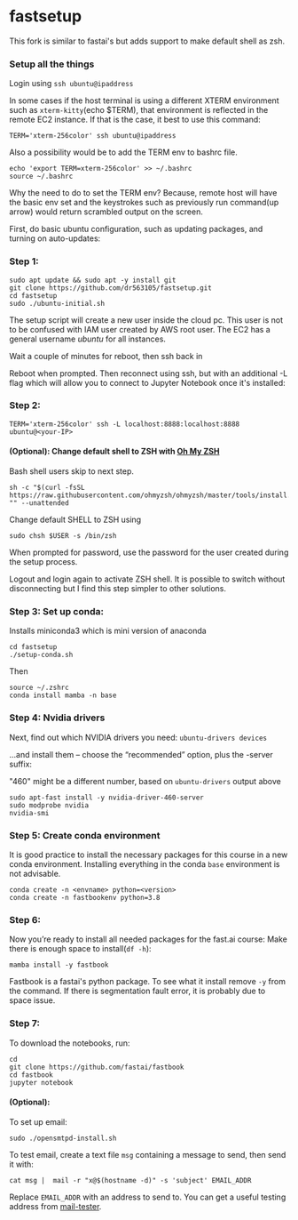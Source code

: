 # fastsetup
This fork is similar to fastai's but adds support to make default shell as zsh.

### Setup all the things

Login using `ssh ubuntu@ipaddress`


In some cases if the host terminal is using a different XTERM environment such as `xterm-kitty`(echo $TERM), that environment is reflected 
in the remote EC2 instance. If that is the case, it best to use this command: 

`TERM='xterm-256color' ssh ubuntu@ipaddress`

Also a possibility would be to add the TERM env to bashrc file. 

```
echo 'export TERM=xterm-256color' >> ~/.bashrc
source ~/.bashrc
```

Why the need to do to set the TERM env? Because, remote host will have the basic env set
and the keystrokes such as previously run command(up arrow) would return scrambled output
on the screen.

First, do basic ubuntu configuration, such as updating packages, and turning on auto-updates:

### Step 1:
```
sudo apt update && sudo apt -y install git
git clone https://github.com/dr563105/fastsetup.git
cd fastsetup
sudo ./ubuntu-initial.sh
```

The setup script will create a new user inside the cloud pc. This user is not to be
confused with IAM user created by AWS root user. The EC2 has a general username *ubuntu*
for all instances. 

Wait a couple of minutes for reboot, then ssh back in

Reboot when prompted. 
Then reconnect using ssh, but with an additional -L flag which will allow you to connect to Jupyter Notebook once it's installed:

### Step 2:

`TERM='xterm-256color' ssh -L localhost:8888:localhost:8888 ubuntu@<your-IP>`

#### (Optional): Change default shell to ZSH with [Oh My ZSH](https://github.com/ohmyzsh/ohmyzsh)
Bash shell users skip to next step.

```
sh -c "$(curl -fsSL https://raw.githubusercontent.com/ohmyzsh/ohmyzsh/master/tools/install.sh)" "" --unattended
```
Change default SHELL to ZSH using 
```
sudo chsh $USER -s /bin/zsh

```

When prompted for password, use the password for the user created during the setup
process.

Logout and login again to activate ZSH shell. It is possible to switch without
disconnecting but I find this step simpler to other solutions.

### Step 3: Set up conda:
Installs miniconda3 which is mini version of anaconda 

```
cd fastsetup
./setup-conda.sh
```
Then 

```
source ~/.zshrc
conda install mamba -n base 
```

### Step 4: Nvidia drivers
Next, find out which NVIDIA drivers you need: `ubuntu-drivers devices`

…and install them – choose the “recommended” option, plus the -server suffix:

"460" might be a different number, based on `ubuntu-drivers` output above

```
sudo apt-fast install -y nvidia-driver-460-server
sudo modprobe nvidia
nvidia-smi
```
### Step 5: Create conda environment
It is good practice to install the necessary packages for this course in a new conda
environment. Installing everything in the conda `base` environment is not advisable.
```
conda create -n <envname> python=<version>
conda create -n fastbookenv python=3.8
```
### Step 6: 

Now you’re ready to install all needed packages for the fast.ai course:
Make there is enough space to install(`df -h`):

```
mamba install -y fastbook
```
Fastbook is a fastai's python package. To see what it install remove `-y` from the command. 
If there is segmentation fault error, it is probably due to space issue. 

### Step 7: 
To download the notebooks, run:
```
cd
git clone https://github.com/fastai/fastbook
cd fastbook
jupyter notebook
```

#### (Optional): 
To set up email:

    sudo ./opensmtpd-install.sh

To test email, create a text file `msg` containing a message to send, then send it with:

    cat msg |  mail -r "x@$(hostname -d)" -s 'subject' EMAIL_ADDR

Replace `EMAIL_ADDR` with an address to send to. You can get a useful testing address from [mail-tester](https://www.mail-tester.com/).
